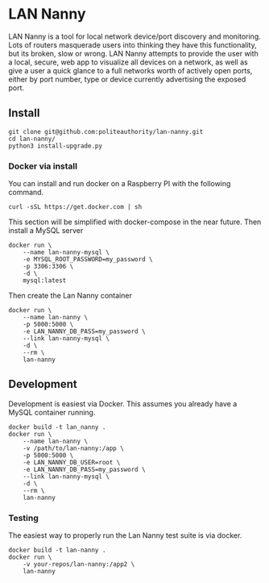 # LAN Nanny
LAN Nanny is a tool for local network device/port discovery and monitoring. Lots of routers
masquerade users into thinking they have this functionality, but its broken, slow or wrong.
LAN Nanny attempts to provide the user with a local, secure, web app to visualize all devices on a 
network, as well as give a user a quick glance to a full networks worth of actively open ports, 
either by port number, type or device currently advertising the exposed port.

## Install
```console
git clone git@github.com:politeauthority/lan-nanny.git
cd lan-nanny/
python3 install-upgrade.py
```

### Docker via install
You can install and run docker on a Raspberry PI with the following command.
```console
curl -sSL https://get.docker.com | sh
```

This section will be simplified with docker-compose in the near future.
Then install a MySQL server
```console
docker run \
    --name lan-nanny-mysql \
    -e MYSQL_ROOT_PASSWORD=my_password \
    -p 3306:3306 \
    -d \
    mysql:latest
```

Then create the Lan Nanny container
```console
docker run \
    --name lan-nanny \
    -p 5000:5000 \
    -e LAN_NANNY_DB_PASS=my_password \
    --link lan-nanny-mysql \
    -d \
    --rm \
    lan-nanny
```

## Development
Development is easiest via Docker. This assumes you already have a MySQL container running.
```
docker build -t lan_nanny .
docker run \
    --name lan-nanny \
    -v /path/to/lan-nanny:/app \
    -p 5000:5000 \
    -e LAN_NANNY_DB_USER=root \
    -e LAN_NANNY_DB_PASS=my_password \
    --link lan-nanny-mysql \
    -d \
    --rm \
    lan-nanny
```

### Testing
The easiest way to properly run the Lan Nanny test suite is via docker.
```console
docker build -t lan-nanny .
docker run \
    -v your-repos/lan-nanny:/app2 \
    lan-nanny
```